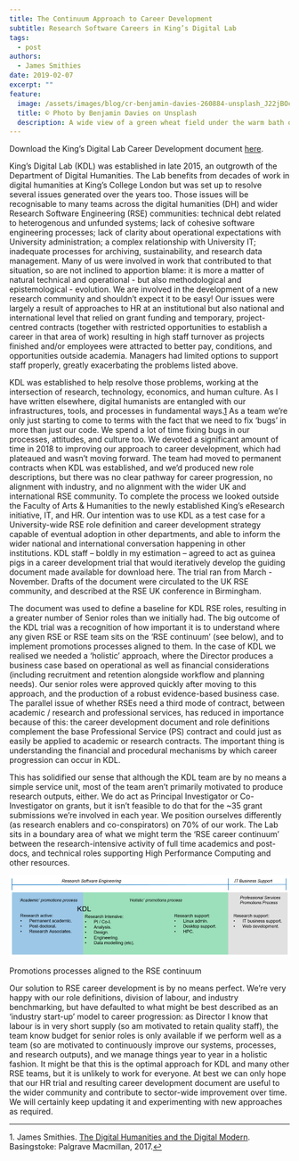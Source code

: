 ```yaml
---
title: The Continuum Approach to Career Development
subtitle: Research Software Careers in King’s Digital Lab
tags:
  - post
authors:
  - James Smithies
date: 2019-02-07
excerpt: ""
feature:
  image: /assets/images/blog/cr-benjamin-davies-260884-unsplash_J22jBOc.original.jpg
  title: © Photo by Benjamin Davies on Unsplash
  description: A wide view of a green wheat field under the warm bath of the sun
---
```


Download the King’s Digital Lab Career Development document [here](http://doi.org/10.5281/zenodo.2559235).

King’s Digital Lab (KDL) was established in late 2015, an outgrowth of the Department of Digital Humanities. The Lab benefits from decades of work in digital humanities at King’s College London but was set up to resolve several issues generated over the years too. Those issues will be recognisable to many teams across the digital humanities (DH) and wider Research Software Engineering (RSE) communities: technical debt related to heterogenous and unfunded systems; lack of cohesive software engineering processes; lack of clarity about operational expectations with University administration; a complex relationship with University IT; inadequate processes for archiving, sustainability, and research data management. Many of us were involved in work that contributed to that situation, so are not inclined to apportion blame: it is more a matter of natural technical and operational - but also methodological and epistemological - evolution. We are involved in the development of a new research community and shouldn’t expect it to be easy! Our issues were largely a result of approaches to HR at an institutional but also national and international level that relied on grant funding and temporary, project-centred contracts (together with restricted opportunities to establish a career in that area of work) resulting in high staff turnover as projects finished and/or employees were attracted to better pay, conditions, and opportunities outside academia. Managers had limited options to support staff properly, greatly exacerbating the problems listed above.

KDL was established to help resolve those problems, working at the intersection of research, technology, economics, and human culture. As I have written elsewhere, digital humanists are entangled with our infrastructures, tools, and processes in fundamental ways.[1](#fn1) As a team we’re only just starting to come to terms with the fact that we need to fix ‘bugs’ in more than just our code. We spend a lot of time fixing bugs in our processes, attitudes, and culture too. We devoted a significant amount of time in 2018 to improving our approach to career development, which had plateaued and wasn’t moving forward. The team had moved to permanent contracts when KDL was established, and we’d produced new role descriptions, but there was no clear pathway for career progression, no alignment with industry, and no alignment with the wider UK and international RSE community. To complete the process we looked outside the Faculty of Arts & Humanities to the newly established King’s eResearch initiative, IT, and HR. Our intention was to use KDL as a test case for a University-wide RSE role definition and career development strategy capable of eventual adoption in other departments, and able to inform the wider national and international conversation happening in other institutions. KDL staff – boldly in my estimation – agreed to act as guinea pigs in a career development trial that would iteratively develop the guiding document made available for download here. The trial ran from March - November. Drafts of the document were circulated to the UK RSE community, and described at the RSE UK conference in Birmingham.

The document was used to define a baseline for KDL RSE roles, resulting in a greater number of Senior roles than we initially had. The big outcome of the KDL trial was a recognition of how important it is to understand where any given RSE or RSE team sits on the ‘RSE continuum’ (see below), and to implement promotions processes aligned to them. In the case of KDL we realised we needed a ‘holistic’ approach, where the Director produces a business case based on operational as well as financial considerations (including recruitment and retention alongside workflow and planning needs). Our senior roles were approved quickly after moving to this approach, and the production of a robust evidence-based business case. The parallel issue of whether RSEs need a third mode of contract, between academic / research and professional services, has reduced in importance because of this: the career development document and role definitions complement the base Professional Service (PS) contract and could just as easily be applied to academic or research contracts. The important thing is understanding the financial and procedural mechanisms by which career progression can occur in KDL.

This has solidified our sense that although the KDL team are by no means a simple service unit, most of the team aren’t primarily motivated to produce research outputs, either. We do act as Principal Investigator or Co-Investigator on grants, but it isn’t feasible to do that for the ~35 grant submissions we’re involved in each year. We position ourselves differently (as research enablers and co-conspirators) on 70% of our work. The Lab sits in a boundary area of what we might term the ‘RSE career continuum’ between the research-intensive activity of full time academics and post-docs, and technical roles supporting High Performance Computing and other resources.

![RSE Careers](/assets/images/blog/rse-careers.width-1024.png)

Promotions processes aligned to the RSE continuum

Our solution to RSE career development is by no means perfect. We’re very happy with our role definitions, division of labour, and industry benchmarking, but have defaulted to what might be best described as an ‘industry start-up’ model to career progression: as Director I know that labour is in very short supply (so am motivated to retain quality staff), the team know budget for senior roles is only available if we perform well as a team (so are motivated to continuously improve our systems, processes, and research outputs), and we manage things year to year in a holistic fashion. It might be that this is the optimal approach for KDL and many other RSE teams, but it is unlikely to work for everyone. At best we can only hope that our HR trial and resulting career development document are useful to the wider community and contribute to sector-wide improvement over time. We will certainly keep updating it and experimenting with new approaches as required.

---

1. James Smithies. [The Digital Humanities and the Digital Modern](https://www.palgrave.com/gb/book/9781137499431). Basingstoke: Palgrave Macmillan, 2017.[↩](#ref1)
